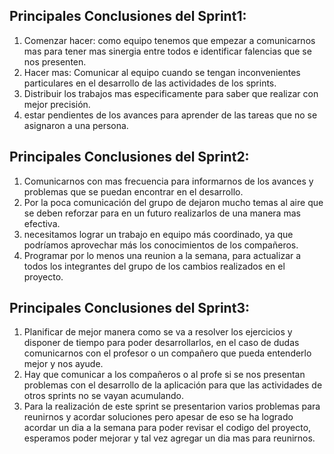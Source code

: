 ## Principales Conclusiones del Sprint1:

1. Comenzar hacer: como equipo tenemos que empezar a comunicarnos mas para tener mas sinergia entre todos e identificar falencias que se nos presenten.
2. Hacer mas: Comunicar al equipo cuando se tengan inconvenientes particulares en el desarrollo de las actividades de los sprints.
3. Distribuir los trabajos mas especificamente para saber que realizar con mejor precisión.
4. estar pendientes de los avances para aprender de las tareas que no se asignaron a una persona. 

## Principales Conclusiones del Sprint2:

1. Comunicarnos con mas frecuencia para informarnos de los avances y problemas que se puedan encontrar en el desarrollo.
2. Por la poca comunicación del grupo de dejaron mucho temas al aire que se deben reforzar para en un futuro realizarlos de una manera mas efectiva.
3. necesitamos lograr un trabajo en equipo más coordinado, ya que podríamos aprovechar más los conocimientos de los compañeros.
4. Programar por lo menos una reunion a la semana, para actualizar a todos los integrantes del grupo de los cambios realizados en el proyecto.

## Principales Conclusiones del Sprint3:

1. Planificar de mejor manera como se va a resolver los ejercicios y disponer de tiempo para poder desarrollarlos, en el caso de dudas comunicarnos con el profesor o un compañero que pueda entenderlo mejor y nos ayude.
2. Hay que comunicar a los compañeros o al profe si se nos presentan problemas con el desarrollo de la aplicación para que las actividades de otros sprints no se vayan acumulando.
3. Para la realización de este sprint se presentarion varios problemas para reunirnos y acordar soluciones pero apesar de eso se ha logrado acordar un dia a la semana para poder revisar el codigo del proyecto, esperamos poder mejorar y tal vez agregar un dia mas para reunirnos.
